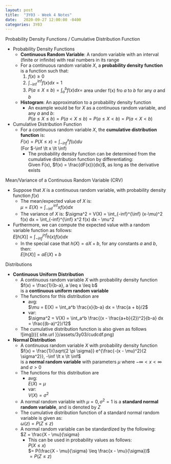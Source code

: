 ```yaml
---
layout: post
title:  "3Y03 - Week 4 Notes"
date:   2020-09-27 12:00:00 -0400
categories: 3Y03
---
```


Probability Density Functions / Cumulative Distribution Function
- Probability Density Functions
    - **Continuous Random Variable**: A random variable with an interval (finite or infinite) with real numbers in its range
    - For a continuous random variable *X*, a **probability density function** is a function such that:
        1. $f(x) \geq 0$
        2. $\int_{-\inf}^{\inf} f(x) dx = 1$
        3. $P(a \leq X \leq b) = \int_a^b f(x) dx =$ area under f(x) fro *a* to *b* for any *a* and *b*
    - **Histogram**: An approximation to a probability density function
        - An example would be for *X* as a continuous random variable, and any *a* and *b*:  
        $P(a \leq X \leq b) = P(a \lt X \leq b) = P(a \leq X \lt b) = P(a \lt X \lt b)$
- Cumulative Distribution Function
    - For a continuous random variable *X*, the **cumulative distribution function** is:  
    $F(x) = P(X \leq x) = \int_{-inf}^x f(u) du$  
    (For $-\inf \lt x \lt \inf)
        - The probability density function can be determined from the cumulative distribution function by differentiating:  
        Given F(x), $f(x) = \frac{dF(x)}{dx}$, as long as the derivative exists

Mean/Variance of a Continuous Random Variable (CRV)
- Suppose that *X* is a continuous random variable, with probability density function $f(x)$
    - The mean/expected value of *X* is:  
    $\mu = E(X) = \int_{-\inf}^{\inf} x f(x) dx$
    - The variance of *X* is:
    $\sigma^2 = V(X) = \int_{-inf}^{\inf} (x-\mu)^2 f(x) dx = \int_{-inf}^{\inf} x^2 f(x) dx - \mu^2
- Furthermore, we can compute the expected value with a random variable function as follows:  
$E[h(X)] = \int_{-inf}^{inf} h(x) f(x) dx$
    - In the special case that $h(X) = aX + b$, for any constants *a* and *b*, then:  
    $E[h(X)] = aE(X) + b$

Distributions
- **Continuous Uniform Distribution**
    - A continuous random variable *X* with probability density function  
    $f(x) = \frac{1}{b-a}, a \leq x \leq b$  
    is a **continuous uniform random variable**
    - The functions for this distribution are
        - avg:  
        $\mu = E(X) = \int_a^b \frac{x}{b-a} dx = \frac{a + b}/2$
        - var:  
        $\sigma^2 = V(X) = \int_a^b \frac{(x - \frac{a+b}{2})^2}{b-a} dx = \frac{(b-a)^2}/12$
    - The cumulative distribution function is also given as follows  
    ![img]({{ site.url }}/assets/3y03/cudcdf.png)
- **Normal Distribution**
    - A continuous random variable *X* with probability density function  
    $f(x) = \frac{1}{\sqrt{2 \pi \sigma}} e^{\frac{-(x - \mu)^2}{2 \sigma^2}}, -\inf \lt x \lt \inf$  
    is a **normal random variable** with parameters $\mu$ where $-\infty \lt x \lt \infty$ and $\sigma \gt 0$
    - The functions for this distribution are
        - avg:  
        $E(X) = \mu$
        - var:  
        $V(X) = \sigma^2$
    - A normal random variable with $\mu =0, \sigma^2 = 1$ is a **standard normal random variable**, and is denoted by *Z*
    - The cumulative distribution function of a standard normal random variable is given as:  
    $\omega(z) = P(Z \leq z)$
    - A normal random variable can be standardized by the following:  
    $Z = \frac{X - \mu}{\sigma}
        - This can be used in probability values as follows:  
        $P(X \leq x)$  
        $= P(\frac{X - \mu}{\sigma} \leq \frac{x - \mu}{\sigma})$  
        $= P(Z \leq z)$